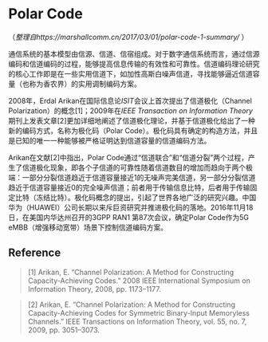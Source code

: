 # Polar Code

（*整理自https://marshallcomm.cn/2017/03/01/polar-code-1-summary/* ）

通信系统的基本模型由信源、信道、信宿组成。对于数字通信系统而言，通过信源编码和信道编码的过程，能够提高信息传输的有效性和可靠性。信道编码理论研究的核心工作即是在一些实用信道下，如加性高斯白噪声信道，寻找能够逼近信道容量（也称为香农界）的实用调制编码方案。

2008年，Erdal Arikan在国际信息论*ISIT*会议上首次提出了信道极化（Channel Polarization）的概念[1]；2009年在*IEEE Transaction on Information Theory*期刊上发表文章[2]更加详细地阐述了信道极化理论，并基于信道极化给出了一种新的编码方式，名称为极化码（Polar Code）。极化码具有确定的构造方法，并且是已知的唯一一种能够被严格证明达到信道容量的信道编码方法。

Arikan在文献[2]中指出，Polar Code通过“信道联合”和“信道分裂”两个过程，产生了信道极化现象，即各个子信道的可靠性随着信道数目的增加而趋向于两个极端：一部分分裂信道趋近于信道容量接近1的无噪声完美信道，另一部分分裂信道趋近于信道容量接近0的完全噪声信道；前者用于传输信息比特，后者用于传输固定比特（冻结比特）。极化码概念的提出，引起了世界各地广泛的研究兴趣。中国华为（HUAWEI）公司长期以来斥巨资研究并推进极化码的落地。2016年11月18日，在美国内华达州召开的3GPP RAN1 第87次会议，确定Polar Code作为5G eMBB（增强移动宽带）场景下控制信道编码方案。

## Reference
> [1] Arikan, E. “Channel Polarization: A Method for Constructing Capacity-Achieving Codes.” 2008 IEEE International Symposium on Information Theory, 2008, pp. 1173–1177.

> [2] Arikan, E. “Channel Polarization: A Method for Constructing Capacity-Achieving Codes for Symmetric Binary-Input Memoryless Channels.” IEEE Transactions on Information Theory, vol. 55, no. 7, 2009, pp. 3051–3073.
